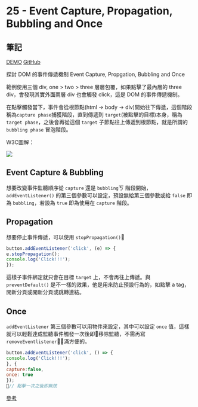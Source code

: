 # 25 - Event Capture, Propagation, Bubbling and Once

## 筆記

[DEMO](https://weiyuan1993.github.io/JavaScript30/25-Event-Capture-Propagation-Bubbling-and-Once)
[GitHub](https://github.com/weiyuan1993/JavaScript30/tree/master/25-Event-Capture-Propagation-Bubbling-and-Once)

探討 DOM 的事件傳遞機制 Event Capture, Propgation, Bubbling and Once

<!--more-->

範例使用三個 div, one > two > three 層層包覆，如果點擊了最內層的 three div，會發現其實外面兩層 div 也會觸發 click，這是 DOM 的事件傳遞機制。

在點擊觸發當下，事件會從根節點(html -> body -> div)開始往下傳遞，這個階段稱為`capture phase`捕獲階段，直到傳遞到 `target`(被點擊的目標)本身，稱為 `target phase`，之後會再從這個 `target` 子節點往上傳遞到根節點，就是所謂的 `bubbling phase` 冒泡階段。

W3C圖解：

![](https://www.w3.org/TR/DOM-Level-3-Events/images/eventflow.svg)

## Event Capture & Bubbling

想要改變事件監聽順序從 `capture` 還是 `bubbling`ㄎ 階段開始，`addEventListener()` 的第三個參數可以設定，預設無給第三個參數或給 `false` 即為 `bubbling`，若設為 `true` 即為使用在 `capture` 階段。

## Propagation
想要停止事件傳遞，可以使用 `stopPropagation()`
```javascript
button.addEventListener('click', (e) => {
e.stopPropagation();
console.log('Click!!!');
});
```
這樣子事件綁定就只會在目標 `target` 上，不會再往上傳遞。與 `preventDefault()` 是不一樣的效果，他是用來防止預設行為的，如點擊 a tag，開新分頁或開新分頁或跳轉連結。


## Once

`addEventListener` 第三個參數可以用物件來設定，其中可以設定 `once` 值，這樣就可以輕鬆達成監聽事件觸發一次後即移除監聽，不需再寫 `removeEventlistener`，滿方便的。

```javascript
button.addEventListener('click', () => {
console.log('Click!!!');
}, {
capture:false,
once: true
});
// 點擊一次之後即無效
```

[參考](https://blog.techbridge.cc/2017/07/15/javascript-event-propagation/)